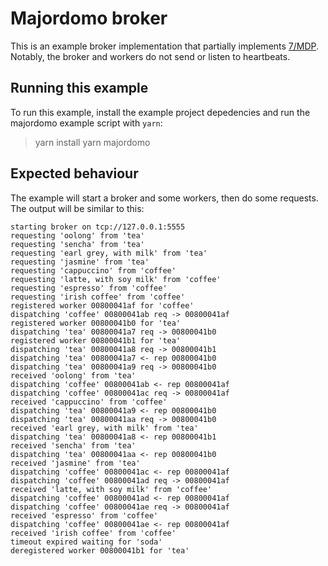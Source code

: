 # Majordomo broker

This is an example broker implementation that partially implements [7/MDP](https://rfc.zeromq.org/spec:7/MDP/). Notably, the broker and workers do not send or listen to heartbeats.

## Running this example

To run this example, install the example project depedencies and run the majordomo example script with `yarn`:

> yarn install
> yarn majordomo

## Expected behaviour

The example will start a broker and some workers, then do some requests. The output will be similar to this:

```
starting broker on tcp://127.0.0.1:5555
requesting 'oolong' from 'tea'
requesting 'sencha' from 'tea'
requesting 'earl grey, with milk' from 'tea'
requesting 'jasmine' from 'tea'
requesting 'cappuccino' from 'coffee'
requesting 'latte, with soy milk' from 'coffee'
requesting 'espresso' from 'coffee'
requesting 'irish coffee' from 'coffee'
registered worker 00800041af for 'coffee'
dispatching 'coffee' 00800041ab req -> 00800041af
registered worker 00800041b0 for 'tea'
dispatching 'tea' 00800041a7 req -> 00800041b0
registered worker 00800041b1 for 'tea'
dispatching 'tea' 00800041a8 req -> 00800041b1
dispatching 'tea' 00800041a7 <- rep 00800041b0
dispatching 'tea' 00800041a9 req -> 00800041b0
received 'oolong' from 'tea'
dispatching 'coffee' 00800041ab <- rep 00800041af
dispatching 'coffee' 00800041ac req -> 00800041af
received 'cappuccino' from 'coffee'
dispatching 'tea' 00800041a9 <- rep 00800041b0
dispatching 'tea' 00800041aa req -> 00800041b0
received 'earl grey, with milk' from 'tea'
dispatching 'tea' 00800041a8 <- rep 00800041b1
received 'sencha' from 'tea'
dispatching 'tea' 00800041aa <- rep 00800041b0
received 'jasmine' from 'tea'
dispatching 'coffee' 00800041ac <- rep 00800041af
dispatching 'coffee' 00800041ad req -> 00800041af
received 'latte, with soy milk' from 'coffee'
dispatching 'coffee' 00800041ad <- rep 00800041af
dispatching 'coffee' 00800041ae req -> 00800041af
received 'espresso' from 'coffee'
dispatching 'coffee' 00800041ae <- rep 00800041af
received 'irish coffee' from 'coffee'
timeout expired waiting for 'soda'
deregistered worker 00800041b1 for 'tea'
```
